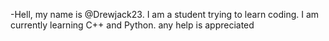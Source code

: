 -Hell, my name is @Drewjack23. I am a student trying to learn coding. I am currently learning C++ and Python. any help is appreciated
